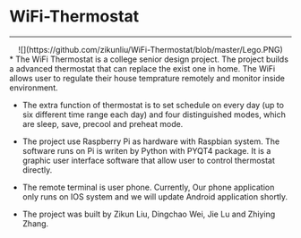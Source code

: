 # WiFi-Thermostat # 

----------
<div align=center>
![](https://github.com/zikunliu/WiFi-Thermostat/blob/master/Lego.PNG)
</div>
* The WiFi Thermostat is a college senior design project. The project builds a advanced thermostat that can replace the exist one in home. The WiFi allows user to regulate their house temprature remotely and monitor inside environment.

* The extra function of thermostat is to set schedule on every day (up to six different time range each day) and four distinguished modes, which are sleep, save, precool and preheat mode. 
* The project use Raspberry Pi as hardware with Raspbian system. The software runs on Pi is writen by Python with PYQT4 package. It is a graphic user interface software that allow user to control thermostat directly.

* The remote terminal is user phone. Currently, Our phone application only runs on IOS system and we will update Android application shortly.
* The project was built by Zikun Liu, Dingchao Wei, Jie Lu and Zhiying Zhang.  
